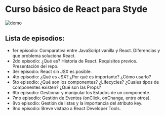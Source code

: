 # Curso básico de React para Styde

![demo](https://media.giphy.com/media/s68QaMyKwJtHIWZnDy/giphy.gif)

## Lista de episodios:

- 1er episodio: Comparativa entre JavaScript vanilla y React. Diferencias y que problema soluciona React.
- 2do episodio: ¿Qué es? Historia de React. Requisitos previos. Presentación del repo.
- 3er episodio: React sin JSX es posible.
- 4to episodio: ¿Qué es JSX? ¿Por qué es importante? ¿Cómo usarlo?
- 5to episodio: ¿Qué son los componentes? ¿Lifecycles? ¿Cuales tipos de componentes existen? ¿Qué son las Props?
- 6to episodio: Gestionar y manipular los Estados de un componente.
- 7mo episodio: Gestión de Eventos (onClick, onChange, entre otros).
- 8vo episodio: Gestión de listas y la importancia del atributo key.
- 9no episodio: Breve vistazo a React Developer Tools.
